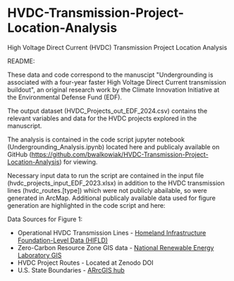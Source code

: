 # HVDC-Transmission-Project-Location-Analysis
High Voltage Direct Current (HVDC) Transmission Project Location Analysis

README:

These data and code correspond to the manuscipt "Undergrounding is associated with a four-year faster High Voltage Direct Current transmission buildout", an original research work by the Climate Innovation Initiative at the Environmental Defense Fund (EDF). 

The output dataset (HVDC_Projects_out_EDF_2024.csv) contains the relevant variables and data for the HVDC projects explored in the manuscript. 

The analysis is contained in the code script jupyter notebook (Undergrounding_Analysis.ipynb) located here and publicaly available on GitHub (https://github.com/bwalkowiak/HVDC-Transmission-Project-Location-Analysis) for viewing. 

Necessary input data to run the script are contained in the input file (hvdc_projects_input_EDF_2023.xlsx) in addition to the HVDC transmission lines (hvdc_routes.[type]) which were not publicly abailable, so were generated in ArcMap. Additional publicaly available data used for figure generation are highlighted in the code script and here:

Data Sources for Figure 1: 
* Operational HVDC Transmission Lines - [Homeland Infrastructure Foundation-Level Data (HIFLD)](https://hifld-geoplatform.opendata.arcgis.com/datasets/geoplatform::transmission-lines/about)
* Zero-Carbon Resource Zone GIS data - [National Renewable Energy Laboratory GIS](https://www.nrel.gov/gis/data-tools.html)
* HVDC Project Routes - Located at Zenodo DOI
* U.S. State Boundaries - [ARrcGIS hub](https://hub.arcgis.com/datasets/1612d351695b467eba75fdf82c10884f/explore?location=35.486521%2C-71.878598%2C3.98)
